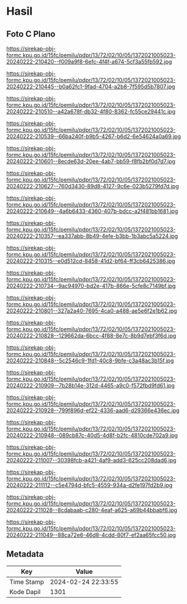 # Hasil

## Foto C Plano

https://sirekap-obj-formc.kpu.go.id/15fc/pemilu/pdpr/13/72/02/10/05/1372021005023-20240222-210420--f009a9f8-6efc-4f4f-a674-5cf3a55fb592.jpg

https://sirekap-obj-formc.kpu.go.id/15fc/pemilu/pdpr/13/72/02/10/05/1372021005023-20240222-210445--b0a62fc1-9fad-4704-a2b8-7f595d5b7807.jpg

https://sirekap-obj-formc.kpu.go.id/15fc/pemilu/pdpr/13/72/02/10/05/1372021005023-20240222-210510--a42a678f-db32-4f80-8362-fc55ce29441c.jpg

https://sirekap-obj-formc.kpu.go.id/15fc/pemilu/pdpr/13/72/02/10/05/1372021005023-20240222-210539--66ba240f-b9b5-4267-b6d2-6e54624a0a69.jpg

https://sirekap-obj-formc.kpu.go.id/15fc/pemilu/pdpr/13/72/02/10/05/1372021005023-20240222-210601--8ecde63d-20ee-4ab7-bb59-f8fb2bf0d7d7.jpg

https://sirekap-obj-formc.kpu.go.id/15fc/pemilu/pdpr/13/72/02/10/05/1372021005023-20240222-210627--760d3430-89d8-4127-9c6e-023b5279fd7d.jpg

https://sirekap-obj-formc.kpu.go.id/15fc/pemilu/pdpr/13/72/02/10/05/1372021005023-20240222-210649--4a6b6433-4360-407b-bdcc-a2f481bb1681.jpg

https://sirekap-obj-formc.kpu.go.id/15fc/pemilu/pdpr/13/72/02/10/05/1372021005023-20240222-210357--ea337abb-8b49-4efe-b3bb-1b3abc5a5224.jpg

https://sirekap-obj-formc.kpu.go.id/15fc/pemilu/pdpr/13/72/02/10/05/1372021005023-20240222-210315--e0d512cd-8458-41d2-bf64-ff3cb6425386.jpg

https://sirekap-obj-formc.kpu.go.id/15fc/pemilu/pdpr/13/72/02/10/05/1372021005023-20240222-210734--9ac94970-bd2e-417b-866e-5cfe8c7149bf.jpg

https://sirekap-obj-formc.kpu.go.id/15fc/pemilu/pdpr/13/72/02/10/05/1372021005023-20240222-210801--327a2a40-7695-4ca0-a488-ae5e6f2e1b62.jpg

https://sirekap-obj-formc.kpu.go.id/15fc/pemilu/pdpr/13/72/02/10/05/1372021005023-20240222-210828--129662da-6bcc-4f88-8e7c-8b9d7ebf3f6d.jpg

https://sirekap-obj-formc.kpu.go.id/15fc/pemilu/pdpr/13/72/02/10/05/1372021005023-20240222-210848--5c2546c9-1fd1-40c8-9bfe-c3a48ac3b15f.jpg

https://sirekap-obj-formc.kpu.go.id/15fc/pemilu/pdpr/13/72/02/10/05/1372021005023-20240222-210909--7b28b14e-312d-4465-a9c0-f572fbd9fd61.jpg

https://sirekap-obj-formc.kpu.go.id/15fc/pemilu/pdpr/13/72/02/10/05/1372021005023-20240222-210928--799f896d-ef22-4336-aad6-d29366e436ec.jpg

https://sirekap-obj-formc.kpu.go.id/15fc/pemilu/pdpr/13/72/02/10/05/1372021005023-20240222-210948--089cb87c-40d5-4d8f-b2fc-4810cde702a9.jpg

https://sirekap-obj-formc.kpu.go.id/15fc/pemilu/pdpr/13/72/02/10/05/1372021005023-20240222-211007--30398fcb-a421-4af9-add3-625cc208dad6.jpg

https://sirekap-obj-formc.kpu.go.id/15fc/pemilu/pdpr/13/72/02/10/05/1372021005023-20240222-211112--c5e4794d-bfc5-4559-934a-d2fe197fd2b9.jpg

https://sirekap-obj-formc.kpu.go.id/15fc/pemilu/pdpr/13/72/02/10/05/1372021005023-20240222-211028--8cdabaab-c280-4eaf-a625-a69b44bbabf6.jpg

https://sirekap-obj-formc.kpu.go.id/15fc/pemilu/pdpr/13/72/02/10/05/1372021005023-20240222-211049--88ca72e6-46d8-4cdd-80f7-ef2aa65fcc50.jpg


## Metadata

| Key        | Value               |
| ---------- | ------------------- |
| Time Stamp | 2024-02-24 22:33:55 |
| Kode Dapil | 1301                |



